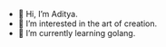 - 👋 Hi, I’m Aditya.
- 👀 I’m interested in the art of creation.
- 🌱 I’m currently learning golang.
<!--- - 💞️ I’m looking to collaborate on budding web3 products. --->

<!---
theCyberFunk/theCyberFunk is a ✨ special ✨ repository because its `README.md` (this file) appears on your GitHub profile.
You can click the Preview link to take a look at your changes.
--->
